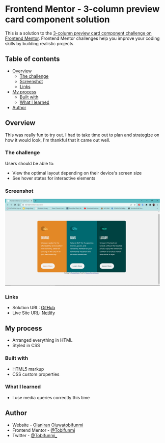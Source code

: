 # Frontend Mentor - 3-column preview card component solution

This is a solution to the [3-column preview card component challenge on Frontend Mentor](https://www.frontendmentor.io/challenges/3column-preview-card-component-pH92eAR2-). Frontend Mentor challenges help you improve your coding skills by building realistic projects. 

## Table of contents

- [Overview](#overview)
  - [The challenge](#the-challenge)
  - [Screenshot](#screenshot)
  - [Links](#links)
- [My process](#my-process)
  - [Built with](#built-with)
  - [What I learned](#what-i-learned)
- [Author](#author)

## Overview
This was really fun to try out. I had to take time out to plan and strategize on how it would look, I'm thankful that it came out well.

### The challenge

Users should be able to:

- View the optimal layout depending on their device's screen size
- See hover states for interactive elements

### Screenshot

![](./screenshot.png)

### Links

- Solution URL: [GitHub](https://github.com/Tobifunmi/3-Column-Card)
- Live Site URL: [Netlify](https://lovely-gaufre-e194eb.netlify.app/)

## My process
- Arranged everything in HTML
- Styled in CSS


### Built with

- HTML5 markup
- CSS custom properties

### What I learned

- I use media queries correctly this time

## Author

- Website - [Olaniran Oluwatobifunmi](https://www.linkedin.com/in/oluwatobifunmi-olaniran-38023a1b7/)
- Frontend Mentor - [@Tobifunmi](https://www.frontendmentor.io/profile/Tobifunmi)
- Twitter - [@Tobifunmi_](https://www.twitter.com/Tobifunmi_)